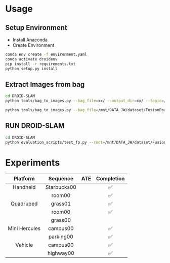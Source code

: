 # Usage
## Setup Environment
- Install Anaconda
- Create Environment
```zsh
conda env create -f environment.yaml
conda activate droidenv
pip install -r requirements.txt
python setup.py install
```
## Extract Images from bag
```zsh
cd DROID-SLAM
python tools/bag_to_images.py --bag_file=xx/ --output_dir=xx/ --topic=/stereo/frame_left/image_raw/compressed --timestamp=xx/
```

```zsh
python tools/bag_to_images.py --bag_file=/mnt/DATA_JW/dataset/FusionPortable_dataset_develop/sensor_data/vehicle/highway00/highway00_anonymized.bag --output_dir=/mnt/DATA_JW/dataset/FusionPortable_dataset_develop/sensor_data/vehicle/highway00/frame_left --topic=/stereo/vehicle_frame_left/image_raw/compressed --timestamp=/mnt/DATA_JW/dataset/FusionPortable_dataset_develop/sensor_data/vehicle/highway00/frame_left.txt
```

## RUN DROID-SLAM
```zsh
cd DROID-SLAM
python evaluation_scripts/test_fp.py --root=/mnt/DATA_JW/dataset/FusionPortable_dataset_develop/sensor_data/quadrupedal_robot/room00 --weights=droid.pth --calib=calib/fusionportable_left.txt --rgb_list=frame_left.txt
```

# Experiments

| Platform | Sequence | ATE | Completion|
| :--------: | :--------: | :---: | :----:|
| Handheld | Starbucks00 |     |  :white_check_mark: |
|          | room00      |     |  :white_check_mark: |
| Quadruped| grass01     |   | :white_check_mark:| 
|          | room00      |      |:white_check_mark: |
|          | grass00     |      | |
| Mini Hercules | campus00 |    | :white_check_mark:|
|               | parking00|     | :white_check_mark:|
| Vehicle       | campus00 |     | :white_check_mark:|
|               | highway00|     | :white_check_mark:|